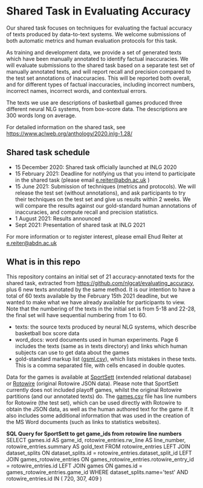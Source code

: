 # Shared Task in Evaluating Accuracy
Our shared task focuses on techniques for evaluating the factual accuracy of texts produced by data-to-text systems.   We welcome submissions of both automatic metrics and human evaluation protocols for this task.

As training and development data, we provide a set of generated texts which have been manually annotated to identify factual inaccuracies.  We will evaluate submissions to the shared task based on a separate test set of manually annotated texts, and will report recall and precision compared to the test set annotations of inaccuracies.   This will be reported both overall, and for different types of factual inaccuracies, including incorrect numbers, incorrect names, incorrect words, and contextual errors. 

The texts we use are descriptions of basketball games produced three different neural NLG systems, from box-score data.  The descriptions are 300 words long on average.

For detailed information on the shared task, see https://www.aclweb.org/anthology/2020.inlg-1.28/

## Shared task schedule
* 15 December 2020: Shared task officially launched at INLG 2020
* 15 February 2021: Deadline for notifying us that you intend to participate in the shared task (please email   e.reiter@abdn.ac.uk )
* 15 June 2021: Submission of techniques (metrics and protocols).  We will release the test set (without annotations), and ask participants to try their techniques on the test set and give us results within 2 weeks.   We will compare the results against our gold-standard human annotations of inaccuracies, and compute recall and precision statistics.
* 1 August 2021: Results announced
* Sept 2021: Presentation of shared task at INLG 2021

For more information or to register interest, please email Ehud Reiter at   e.reiter@abdn.ac.uk

## What is in this repo
This repository contains an initial set of 21 accuracy-annotated texts for the shared task, extracted from https://github.com/nlgcat/evaluating_accuracy, plus 6 new texts annotated by the same method.  It is our intention to have a total of 60 texts available by the February 15th 2021 deadline, but we wanted to make what we have already available for participants to view.  Note that the numbering of the texts in the initial set is from 5-18 and 22-28, the final set will have sequential numbering from 1 to 60.
* texts: the source texts produced by neural NLG systems, which describe basketball box score data
* word_docs: word documents used in human experiments.  Page 6 includes the texts (same as in texts directory) and links which human subjects can use to get data about the games
* gold-standard markup list ([gsml.csv](https://github.com/ehudreiter/accuracySharedTask/blob/main/gsml.csv)), which lists mistakes in these texts.  This is a comma separated file, with cells encased in double quotes.

Data for the games is available at [SportSett](https://github.com/nlgcat/sport_sett_basketball) (extended relational database) or [Rotowire](https://github.com/harvardnlp/boxscore-data) (original Rotowire JSON data).  Please note that SportSett currently does not included playoff games, whilst the original Rotowire partitions (and our annotated texts) do.  The [games.csv](https://github.com/ehudreiter/accuracySharedTask/blob/main/games.csv) file has line numbers for Rotowire (the test set), which can be used directly with Rotowire to obtain the JSON data, as well as the human authored text for the game if.  It also includes some additional information that was used in the creation of the MS Word documents (such as links to statistics websites).

**SQL Query for SportSett to get game_ids from rotowire line numbers**
    SELECT games.id AS game_id,
           rotowire_entries.rw_line AS line_number,
           rotowire_entries.summary AS gold_text
    FROM rotowire_entries
    LEFT JOIN dataset_splits
    ON        dataset_splits.id = rotowire_entries.dataset_split_id
    LEFT JOIN games_rotowire_entries
    ON        games_rotowire_entries.rotowire_entry_id = rotowire_entries.id
    LEFT JOIN games
    ON        games.id = games_rotowire_entries.game_id
    WHERE dataset_splits.name='test'
    AND rotowire_entries.id IN (
    720,
    307,
    409
    )